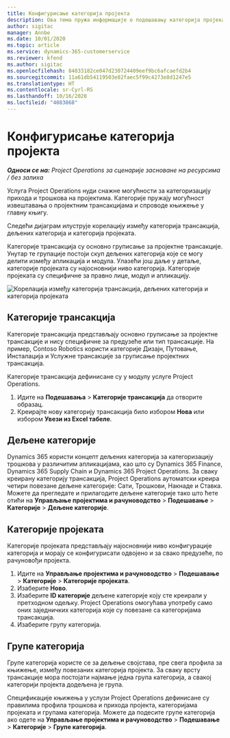 ```yaml
---
title: Конфигурисање категорија пројекта
description: Ова тема пружа информације о подешавању категорија пројеката.
author: sigitac
manager: Annbe
ms.date: 10/01/2020
ms.topic: article
ms.service: dynamics-365-customerservice
ms.reviewer: kfend
ms.author: sigitac
ms.openlocfilehash: 84033182ce047d230724409eef9bc6afcaefd2b4
ms.sourcegitcommit: 11a61db54119503e82faec5f99c4273e8d1247e5
ms.translationtype: HT
ms.contentlocale: sr-Cyrl-RS
ms.lasthandoff: 10/16/2020
ms.locfileid: "4083868"
---
```

# <a name="configure-project-categories"></a>Конфигурисање категорија пројекта

_**Односи се на:** Project Operations за сценарије засноване на ресурсима / без залиха_

Услуга Project Operations нуди снажне могућности за категоризацију прихода и трошкова на пројектима. Категорије пружају могућност извештавања о пројектним трансакцијама и спроводе књижење у главну књигу.

Следећи дијаграм илуструје корелацију између категорија трансакција, дељених категорија и категорија пројеката. 

Категорије трансакција су основно груписање за пројектне трансакције. Унутар те групације постоји скуп дељених категорија које се могу делити између апликација и модула. Улазећи још даље у детаље, категорије пројеката су најосновнији ниво категорија. Категорије пројеката су специфичне за правно лице, модул и апликацију.

![Корелација између категорија трансакција, дељених категорија и категорија пројеката](media/project-categories.png)

## <a name="transaction-categories"></a>Категорије трансакција

Категорије трансакција представљају основно груписање за пројектне трансакције и нису специфичне за предузеће или тип трансакције. На пример, Contoso Robotics користи категорије Дизајн, Путовање, Инсталација и Услужне трансакције за груписање пројектних трансакција.

Категорије трансакција дефинисане су у модулу услуге Project Operations. 
1. Идите на **Подешавања** \> **Категорије трансакција** да отворите образац. 
2. Креирајте нову категорију трансакција било избором **Нова** или избором **Увези из Excel табеле**.

## <a name="shared-categories"></a>Дељене категорије

Dynamics 365 користи концепт дељених категорија за категоризацију трошкова у различитим апликацијама, као што су Dynamics 365 Finance, Dynamics 365 Supply Chain и Dynamics 365 Project Operations. За сваку креирану категорију трансакција, Project Operations аутоматски креира четири повезане дељене категорије: Сати, Трошкови, Накнаде и Ставка. Можете да прегледате и прилагодите дељене категорије тако што ћете отићи на **Управљање пројектима и рачуноводство** \> **Подешавање** \> **Категорије** \> **Дељене категорије**.

## <a name="project-categories"></a>Категорије пројеката

Категорије пројеката представљају најосновнији ниво конфигурације категорија и морају се конфигурисати одвојено и за свако предузеће, по рачуновођи пројекта.

1. Идите на **Управљање пројектима и рачуноводство** \> **Подешавање** \> **Категорије** \> **Категорије пројеката**.
2. Изаберите **Ново**.
3. Изаберите **ID категорије** дељене категорије коју сте креирали у претходном одељку. Project Operations омогућава употребу само оних заједничких категорија које су повезане са категоријама трансакција.
4. Изаберите групу категорија.

## <a name="category-groups"></a>Групе категорија

Групе категорија користе се за дељење својстава, пре свега профила за књижење, између повезаних категорија пројекта. За сваку врсту трансакције мора постојати најмање једна група категорија, а свакој категорији пројекта додељена је група.

Спецификације књижења у услузи Project Operations дефинисане су правилима профила трошкова и прихода пројекта, категоријама пројеката и групама категорија. Можете да подесите групе категорија ако одете на **Управљање пројектима и рачуноводство** \> **Подешавање** \> **Категорије** \> **Групе категорија**.
